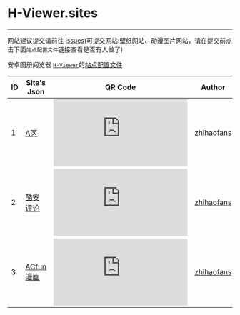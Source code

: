 # H-Viewer.sites
------
网站建议提交请前往 [issues](https://github.com/zhihaofans/H-Viewer.sites/issues/new)(可提交网站:壁纸网站、动漫图片网站，请在提交前点击下面`站点配置文件`链接查看是否有人做了)

安卓图册阅览器 [`H-Viewer`](https://github.com/PureDark/H-Viewer)的[站点配置文件](https://github.com/H-Viewer-Sites/Index)

|  ID  | Site's Json  | QR Code | Author | Update date |
| ---- | ------------- | ------------- | ------------- | ------------- |
|  1   | [A区](https://github.com/zhihaofans/H-Viewer.sites/blob/master/sites/apic.json) | ![这里是二维码](http://qr.topscan.com/api.php?w=100&m=1&text=https%3A%2F%2Fgithub.com%2Fzhihaofans%2FH-Viewer.sites%2Fraw%2Fmaster%2Fsites%2Fapic.json)  | [zhihaofans](https://github.com/zhihaofans) | 16/10/26 |
|  2   | [酷安评论](https://github.com/zhihaofans/H-Viewer.sites/blob/master/sites/coolapk.comments.json) |  ![这里是二维码](http://qr.topscan.com/api.php?w=100&m=1&text=https%3A%2F%2Fgithub.com%2Fzhihaofans%2FH-Viewer.sites%2Fraw%2Fmaster%2Fsites%2Fcoolapk.comments.json)  | [zhihaofans](https://github.com/zhihaofans) | 16/10/25 
|  3   | [ACfun漫画](https://github.com/zhihaofans/H-Viewer.sites/blob/master/sites/acfun_comic.json) |  ![这里是二维码](http://qr.topscan.com/api.php?w=100&m=1&text=https%3A%2F%2Fgithub.com%2Fzhihaofans%2FH-Viewer.sites%2Fraw%2Fmaster%2Fsites%2Facfun_comic.json)  | [zhihaofans](https://github.com/zhihaofans) | 16/10/29 |
